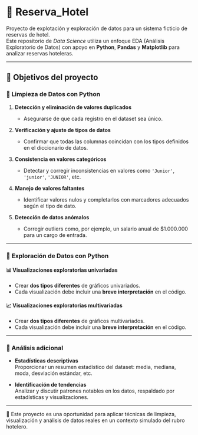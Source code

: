 # 🏨 Reserva_Hotel

Proyecto de explotación y exploración de datos para un sistema ficticio de reservas de hotel.  
Este repositorio de *Data Science* utiliza un enfoque EDA (Análisis Exploratorio de Datos) con apoyo en **Python**, **Pandas** y **Matplotlib** para analizar reservas hoteleras.

---

## 📌 Objetivos del proyecto

### 🔹 Limpieza de Datos con Python

1. **Detección y eliminación de valores duplicados**  
   - Asegurarse de que cada registro en el dataset sea único.

2. **Verificación y ajuste de tipos de datos**  
   - Confirmar que todas las columnas coincidan con los tipos definidos en el diccionario de datos.

3. **Consistencia en valores categóricos**  
   - Detectar y corregir inconsistencias en valores como `'Junior'`, `'junior'`, `'JUNIOR'`, etc.

4. **Manejo de valores faltantes**  
   - Identificar valores nulos y completarlos con marcadores adecuados según el tipo de dato.

5. **Detección de datos anómalos**  
   - Corregir outliers como, por ejemplo, un salario anual de $1.000.000 para un cargo de entrada.

---

### 🔹 Exploración de Datos con Python

#### 📊 Visualizaciones exploratorias univariadas
- Crear **dos tipos diferentes** de gráficos univariados.
- Cada visualización debe incluir una **breve interpretación** en el código.

#### 📈 Visualizaciones exploratorias multivariadas
- Crear **dos tipos diferentes** de gráficos multivariados.
- Cada visualización debe incluir una **breve interpretación** en el código.

---

### 🔹 Análisis adicional

- **Estadísticas descriptivas**  
  Proporcionar un resumen estadístico del dataset: media, mediana, moda, desviación estándar, etc.

- **Identificación de tendencias**  
  Analizar y discutir patrones notables en los datos, respaldado por estadísticas y visualizaciones.

---

📁 Este proyecto es una oportunidad para aplicar técnicas de limpieza, visualización y análisis de datos reales en un contexto simulado del rubro hotelero.
